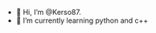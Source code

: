 - 👋 Hi, I’m @Kerso87.
- 🌱 I’m currently learning python and c++


<!---
Kerso87/Kerso87 is a ✨ special ✨ repository because its `README.md` (this file) appears on your GitHub profile.
You can click the Preview link to take a look at your changes.
--->
